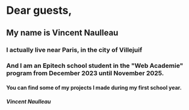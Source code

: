 # Dear guests,

## My name is Vincent Naulleau

### I actually live near Paris, in the city of Villejuif
### And I am an Epitech school student in the "Web Academie" program from December 2023 until November 2025.

#### You can find some of my projects I made during my first school year. 

##### Vincent Naulleau
